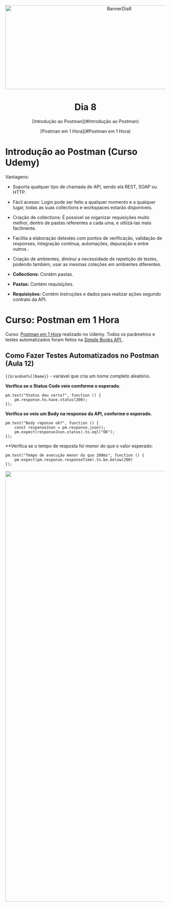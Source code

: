 <div align="center">
    <img src="Img/dia8.png" alt="BannerDia8" width="700px" height="263px">
    <h1> Dia 8 </h1>
    <p>[Introdução ao Postman](#Introdução ao Postman)</p>
    <p>[Postman em 1 Hora](#Postman em 1 Hora)</p>
</div>

# Introdução ao Postman (Curso Udemy)

Vantagens:
- Suporta qualquer tipo de chamada de API, sendo ela REST, SOAP ou HTTP.
- Fácil acesso: Login pode ser feito a qualquer momento e a qualquer lugar, todas as suas collections e workspaces estarão disponíveis.
- Criação de collections: É possivel se organizar requisições muito melhor, dentro de pastas referentes a cada uma, e utilizá-las mais facilmente.
- Facilita a elaboração detestes com pontos de verificação, validação de responses, integração contínua, automações, depuração e entre outros..
- Criação de ambientes, diminui a necessidade de repetição de testes, podendo também, usar  as mesmas coleções em ambientes diferentes.

- **Collections:** Contém pastas.
- **Pastas:** Contém requisições.
- **Requisições:** Contém instruções e dados para  realizar ações segundo contrato da API.

# Curso: Postman em 1 Hora
Curso: [Postman em 1 Hora](https://compassuol.udemy.com/course/aprenda-postman-em-1-hora-iniciante/learn/lecture/26276436#overview) realizado no Udemy. Todos os parâmetros e testes automatizados foram feitos na [Simple Books API ](https://github.com/escoladedevs/postman-em-1-hora).


## Como Fazer Testes Automatizados no Postman (Aula 12)
```{{$randomfullName}}``` - variável que cria um nome completo aleatório. <br>

**Verifica se o Status Code veio comforme o esperado.**
```
pm.test("Status deu certo?", function () {
    pm.response.to.have.status(200); 
});
```
**Verifica se veio um Body na response da API, conforme o esperado.**
```
pm.test("Body reponse ok?", function () {
    const responseJson = pm.response.json();
    pm.expect(responseJson.status).to.eql("OK");
});
```
**Verifica se o tempo de resposta foi menor do que o valor esperado:
```
pm.test("Tempo de execução menor do que 200ms", function () {
    pm.expect(pm.response.responseTime).to.be.below(200)
});
```

<div align="center">
    <img src="Img/SimpleBooksPost.png" width="1350px">
</div>

